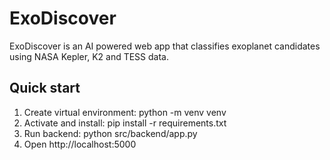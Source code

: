 # ExoDiscover

ExoDiscover is an AI powered web app that classifies exoplanet candidates using NASA Kepler, K2 and TESS data.

## Quick start
1. Create virtual environment: python -m venv venv
2. Activate and install: pip install -r requirements.txt
3. Run backend: python src/backend/app.py
4. Open http://localhost:5000
